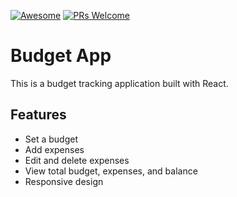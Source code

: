 [![Awesome](https://awesome.re/badge-flat2.svg)](https://github.com/zbetcheckin/Security_list)
[![PRs Welcome](https://img.shields.io/badge/PRs-welcome-brightgreen.svg?style=flat-square)](http://makeapullrequest.com)
# Budget App

This is a budget tracking application built with React.

## Features

- Set a budget
- Add expenses
- Edit and delete expenses
- View total budget, expenses, and balance
- Responsive design
